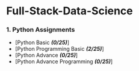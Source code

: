 # Full-Stack-Data-Science
### 1. Python Assignments
- [Python Basic ***(0/25)***]
- [Python Programming Basic ***(2/25)***]
- [Python Advance ***(0/25)***]
- [Python Advance Programming ***(0/25)***]

